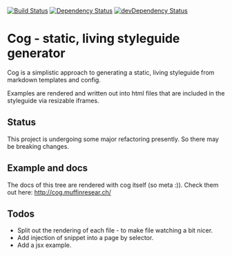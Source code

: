[![Build Status](https://travis-ci.org/muffinresearch/cog-style-guide.svg?branch=master)](https://travis-ci.org/muffinresearch/cog)
[![Dependency Status](https://david-dm.org/muffinresearch/cog-style-guide.svg)](https://david-dm.org/muffinresearch/cog)
[![devDependency Status](https://david-dm.org/muffinresearch/cog-style-guide/dev-status.svg)](https://david-dm.org/muffinresearch/cog#info=devDependencies)

# Cog - static, living styleguide generator

Cog is a simplistic approach to generating a static, living styleguide from markdown templates and config.

Examples are rendered and written out into html files that are included in the styleguide via resizable iframes.

## Status

This project is undergoing some major refactoring presently. So there may be breaking changes.

## Example and docs

The docs of this tree are rendered with cog itself (so meta :)). Check them out here: http://cog.muffinresear.ch/

## Todos

* Split out the rendering of each file - to make file watching a bit nicer.
* Add injection of snippet into a page by selector.
* Add a jsx example.
